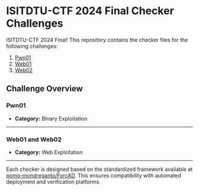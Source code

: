 # ISITDTU-CTF 2024 Final Checker Challenges

ISITDTU-CTF 2024 Final! This repository contains the checker files for the following challenges:

1. [Pwn01](https://github.com/onsra03/ISITDTU-2024-Checker/tree/main/pwn01)
2. [Web01](https://github.com/onsra03/ISITDTU-2024-Checker/tree/main/web01)
3. [Web02](https://github.com/onsra03/ISITDTU-2024-Checker/tree/main/web02)

## Challenge Overview

### Pwn01
- **Category:** Binary Exploitation

---

### Web01 and Web02
- **Category:** Web Exploitation
---

Each checker is designed based on the standardized framework available at [pomo-mondreganto/ForcAD](https://github.com/pomo-mondreganto/ForcAD/blob/master/tests/service/checker/checker.py). This ensures compatibility with automated deployment and verification platforms.
